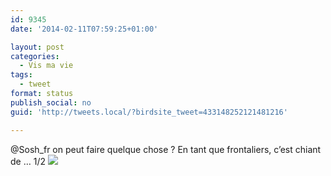 ```yaml
---
id: 9345
date: '2014-02-11T07:59:25+01:00'

layout: post
categories:
  - Vis ma vie
tags:
  - tweet
format: status
publish_social: no
guid: 'http://tweets.local/?birdsite_tweet=433148252121481216'

---
```


@Sosh\_fr on peut faire quelque chose ? En tant que frontaliers, c’est chiant de … 1/2 ![](http://tweets.local/wp-content/uploads/twitter-archive/tweets_media/433148252121481216-BgLaCk9IEAAhlHX.png)